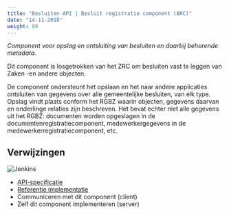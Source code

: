 ```yaml
---
title: "Besluiten API | Besluit registratie component (BRC)"
date: "14-11-2018"
weight: 80
---
```


_Component voor opslag en ontsluiting van besluiten en daarbij behorende metadata._

Dit component is losgetrokken van het ZRC om besluiten vast te leggen van Zaken -en andere objecten.

De component ondersteunt het opslaan en het naar andere applicaties ontsluiten van gegevens over
alle gemeentelijke besluiten, van elk type. Opslag vindt plaats conform het RGBZ waarin objecten,
gegevens daarvan en onderlinge relaties zijn beschreven. Het bevat echter niet alle gegevens uit het
RGBZ: documenten worden opgeslagen in de documentenregistratiecomponent, medewerkergegevens in de
medewerkerregistratiecomponent, etc.

## Verwijzingen

![Jenkins][jenkins]

- [API-specificatie](https://besluiten-api.vng.cloud/api/v1/schema/)
- [Referentie implementatie](https://github.com/VNG-Realisatie/besluiten-api)
- Communiceren met dit component (client)
- Zelf dit component implementeren (server)

[jenkins]: https://jenkins.nlx.io/buildStatus/icon?job=besluiten-api-stable
